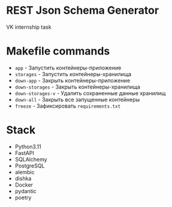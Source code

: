 # REST Json Schema Generator

VK internship task

# Makefile commands

- `app` - Запустить контейнеры-приложение
- `storages` - Запустить контейнеры-хранилища
- `down-app` - Закрыть контейнеры-приложение
- `down-storages` - Закрыть контейнеры-хранилища
- `down-storages-v` - Удалить сохраненные данные хранилищ
- `down-all` - Закрыть все запущенные контейнеры
- `freeze` - Зафиксировать `requirements.txt`

# Stack

- Python3.11
- FastAPI
- SQLAlchemy
- PostgreSQL
- alembic
- dishka
- Docker
- pydantic
- poetry
